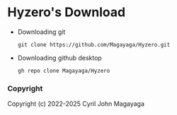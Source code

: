 # Hyzero's Download

* Downloading git
  ```
  git clone https://github.com/Magayaga/Hyzero.git
  ```

* Downloading github desktop
  ```
  gh repo clone Magayaga/Hyzero
  ```

### Copyright

Copyright (c) 2022-2025 Cyril John Magayaga
